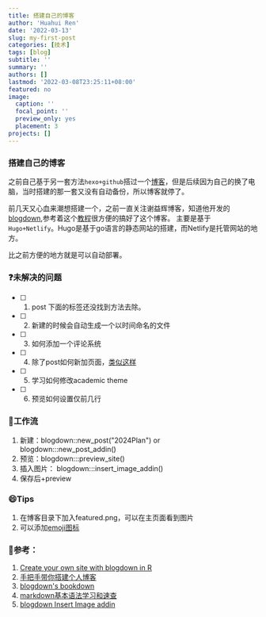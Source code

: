 ```yaml
---
title: 搭建自己的博客
author: 'Huahui Ren'
date: '2022-03-13'
slug: my-first-post
categories: [技术]
tags: [blog]
subtitle: ''
summary: ''
authors: []
lastmod: '2022-03-08T23:25:11+08:00'
featured: no
image:
  caption: ''
  focal_point: ''
  preview_only: yes
  placement: 3
projects: []
---
```


###  搭建自己的博客

之前自己基于另一套方法`hexo+github`搭过一个[博客](https://rusher321.github.io/2018/06/06/%E5%8D%9A%E5%AE%A2%E6%90%AD%E5%BB%BA/)，但是后续因为自己的换了电脑，当时搭建的那一套又没有自动备份，所以博客就停了。

前几天又心血来潮想搭建一个，之前一直关注谢益辉博客，知道他开发的[blogdown](https://bookdown.org/yihui/blogdown/netlify.html),参考着这个[教程](https://shilaan.rbind.io/post/building-your-website-using-r-blogdown/)很方便的搞好了这个博客。 主要是基于`Hugo+Netlify`。Hugo是基于go语言的静态网站的搭建，而Netlify是托管网站的地方。

比之前方便的地方就是可以自动部署。 

### :question:未解决的问题
- [ ] 1. post 下面的标签还没找到方法去除。 
- [ ] 2. 新建的时候会自动生成一个以时间命名的文件
- [ ] 3. 如何添加一个评论系统
- [ ] 4. 除了post如何新加页面，[类似这样](https://www.caitlincasar.com/index.html)
- [ ] 5. 学习如何修改academic theme
- [ ] 6. 预览如何设置仅前几行

### :panda_face:工作流
1. 新建：blogdown::new_post("2024Plan") or  blogdown:::new_post_addin() 
2. 预览：blogdown:::preview_site()
3. 插入图片： blogdown:::insert_image_addin()
4. 保存后+preview

### :smile:Tips
1. 在博客目录下加入featured.png，可以在主页面看到图片
2. 可以添加[emoji图标](https://blog.csdn.net/luo15242208310/article/details/114530777)


### :eyes:参考：

1. [Create your own site with blogdown in R](https://www.caitlincasar.com/post/blogdown/)
2. [手把手带你搭建个人博客](https://cosx.org/2022/03/build-blog-step-by-step/)
3. [blogdown's bookdown](https://bookdown.org/yihui/blogdown/)
4. [markdown基本语法学习和速查](https://markdown.com.cn/cheat-sheet.html#%E6%89%A9%E5%B1%95%E8%AF%AD%E6%B3%95)
5. [blogdown Insert Image addin](https://lcolladotor.github.io/2018/03/07/blogdown-insert-image-addin/)






